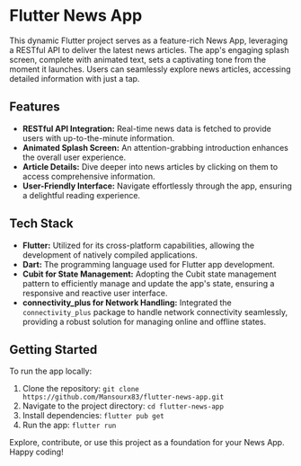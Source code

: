 # Flutter News App

This dynamic Flutter project serves as a feature-rich News App, leveraging a RESTful API to deliver the latest news articles. The app's engaging splash screen, complete with animated text, sets a captivating tone from the moment it launches. Users can seamlessly explore news articles, accessing detailed information with just a tap.

## Features

- **RESTful API Integration:** Real-time news data is fetched to provide users with up-to-the-minute information.
- **Animated Splash Screen:** An attention-grabbing introduction enhances the overall user experience.
- **Article Details:** Dive deeper into news articles by clicking on them to access comprehensive information.
- **User-Friendly Interface:** Navigate effortlessly through the app, ensuring a delightful reading experience.

## Tech Stack

- **Flutter:** Utilized for its cross-platform capabilities, allowing the development of natively compiled applications.
- **Dart:** The programming language used for Flutter app development.
- **Cubit for State Management:** Adopting the Cubit state management pattern to efficiently manage and update the app's state, ensuring a responsive and reactive user interface.
- **connectivity_plus for Network Handling:** Integrated the `connectivity_plus` package to handle network connectivity seamlessly, providing a robust solution for managing online and offline states.

## Getting Started

To run the app locally:

1. Clone the repository: `git clone https://github.com/Mansourx83/flutter-news-app.git`
2. Navigate to the project directory: `cd flutter-news-app`
3. Install dependencies: `flutter pub get`
4. Run the app: `flutter run`

Explore, contribute, or use this project as a foundation for your News App. Happy coding!
